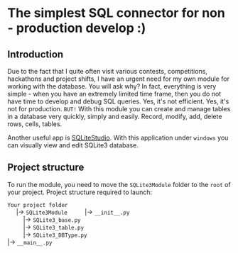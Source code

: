 # The simplest SQL connector for non - production develop :)

## Introduction

Due to the fact that I quite often visit various contests, competitions, hackathons and project shifts, I have an urgent need for my own module for working with the database. You will ask why? In fact, everything is very simple - when you have an extremely limited time frame, then you do not have time to develop and debug SQL queries. Yes, it's not efficient. Yes, it's not for production. `BUT!` With this module you can create and manage tables in a database very quickly, simply and easily. Record, modify, add, delete rows, cells, tables.

Another useful app is [SQLiteStudio](https://sqlitestudio.pl). With this application under `windows` you can visually view and edit SQLite3 database.


## Project structure

To run the module, you need to move the `SQLite3Module` folder to the `root` of your project. Project structure required to launch:

`Your project folder`  
&nbsp;&nbsp;&nbsp;&nbsp; |-> `SQLite3Module` 
&nbsp;&nbsp;&nbsp;&nbsp;&nbsp;&nbsp;&nbsp;&nbsp; |-> `__init__.py`  
&nbsp;&nbsp;&nbsp;&nbsp;&nbsp;&nbsp;&nbsp;&nbsp; |-> `SQLite3_base.py`  
&nbsp;&nbsp;&nbsp;&nbsp;&nbsp;&nbsp;&nbsp;&nbsp; |-> `SQLite3_table.py`  
&nbsp;&nbsp;&nbsp;&nbsp;&nbsp;&nbsp;&nbsp;&nbsp; |-> `SQLite3_DBType.py`  
|-> `__main__.py`  